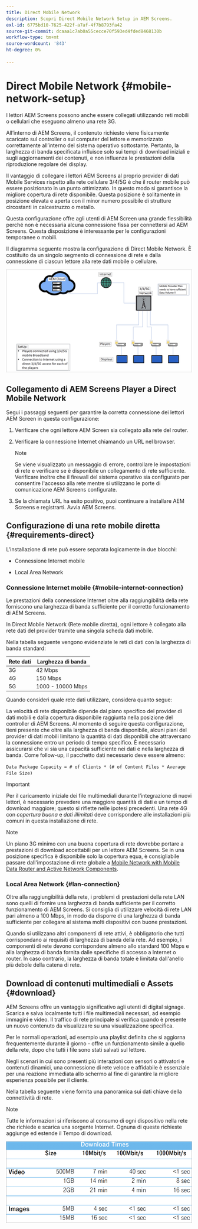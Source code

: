 ```yaml
---
title: Direct Mobile Network
description: Scopri Direct Mobile Network Setup in AEM Screens.
exl-id: 6775bd10-7625-422f-a7af-4f7b8793fa42
source-git-commit: dcaaa1c7ab0a55cecce70f593ed4fded8468130b
workflow-type: tm+mt
source-wordcount: '843'
ht-degree: 0%

---
```


# Direct Mobile Network {#mobile-network-setup}

I lettori AEM Screens possono anche essere collegati utilizzando reti mobili o cellulari che eseguono almeno una rete 3G.

All’interno di AEM Screens, il contenuto richiesto viene fisicamente scaricato sul controller o sul computer del lettore e memorizzato correttamente all’interno del sistema operativo sottostante. Pertanto, la larghezza di banda specificata influisce solo sui tempi di download iniziali e sugli aggiornamenti dei contenuti, e non influenza le prestazioni della riproduzione regolare dei display.

Il vantaggio di collegare i lettori AEM Screens al proprio provider di dati Mobile Services rispetto alla rete cellulare 3/4/5G è che il router mobile può essere posizionato in un punto ottimizzato. In questo modo si garantisce la migliore copertura di rete disponibile. Questa posizione è solitamente in posizione elevata e aperta con il minor numero possibile di strutture circostanti in calcestruzzo o metallo.

Questa configurazione offre agli utenti di AEM Screen una grande flessibilità perché non è necessaria alcuna connessione fissa per connettersi ad AEM Screens. Questa disposizione è interessante per le configurazioni temporanee o mobili.

Il diagramma seguente mostra la configurazione di Direct Mobile Network. È costituito da un singolo segmento di connessione di rete e dalla connessione di ciascun lettore alla rete dati mobile o cellulare.

![](/help/using/assets/direct-mobile-1.png)

## Collegamento di AEM Screens Player a Direct Mobile Network

Segui i passaggi seguenti per garantire la corretta connessione dei lettori AEM Screen in questa configurazione:

1. Verificare che ogni lettore AEM Screen sia collegato alla rete del router.

1. Verificare la connessione Internet chiamando un URL nel browser.

   >[!NOTE]
   >Se viene visualizzato un messaggio di errore, controllare le impostazioni di rete e verificare se è disponibile un collegamento di rete sufficiente. Verificare inoltre che il firewall del sistema operativo sia configurato per consentire l&#39;accesso alla rete mentre si utilizzano le porte di comunicazione AEM Screens configurate.

1. Se la chiamata URL ha esito positivo, puoi continuare a installare AEM Screens e registrarti. Avvia AEM Screens.

## Configurazione di una rete mobile diretta {#requirements-direct}

L&#39;installazione di rete può essere separata logicamente in due blocchi:

* Connessione Internet mobile

* Local Area Network

### Connessione Internet mobile {#mobile-internet-connection}

Le prestazioni della connessione Internet oltre alla raggiungibilità della rete forniscono una larghezza di banda sufficiente per il corretto funzionamento di AEM Screens.

In Direct Mobile Network (Rete mobile diretta), ogni lettore è collegato alla rete dati del provider tramite una singola scheda dati mobile.

Nella tabella seguente vengono evidenziate le reti di dati con la larghezza di banda standard:

| Rete dati | Larghezza di banda |
|--- |--- |
| 3G | 42 Mbps |
| 4G | 150 Mbps |
| 5G | 1000 - 10000 Mbps |

Quando consideri quale rete dati utilizzare, considera quanto segue:

La velocità di rete disponibile dipende dal piano specifico del provider di dati mobili e dalla copertura disponibile raggiunta nella posizione del controller di AEM Screens.
Al momento di seguire questa configurazione, tieni presente che oltre alla larghezza di banda disponibile, alcuni piani del provider di dati mobili limitano la quantità di dati disponibili che attraversano la connessione entro un periodo di tempo specifico. È necessario assicurarsi che vi sia una capacità sufficiente nei dati e nella larghezza di banda.
Come follow-up, il pacchetto dati necessario deve essere almeno:

`Data Package Capacity = # of Clients * (# of Content Files * Average File Size)`


>[!IMPORTANT]
>Per il caricamento iniziale dei file multimediali durante l’integrazione di nuovi lettori, è necessario prevedere una maggiore quantità di dati e un tempo di download maggiore; questo si riflette nelle ipotesi precedenti. Una rete 4G con *copertura buona* e *dati illimitati* deve corrispondere alle installazioni più comuni in questa installazione di rete.

>[!NOTE]
>Un piano 3G minimo con una buona copertura di rete dovrebbe portare a prestazioni di download accettabili per un lettore AEM Screens. Se in una posizione specifica è disponibile solo la copertura equa, è consigliabile passare dall&#39;impostazione di rete globale a [Mobile Network with Mobile Data Router and Active Network Components](/help/using/mobile-network-router.md).


### Local Area Network {#lan-connection}

Oltre alla raggiungibilità della rete, i problemi di prestazioni della rete LAN sono quelli di fornire una larghezza di banda sufficiente per il corretto funzionamento di AEM Screens. Si consiglia di utilizzare velocità di rete LAN pari almeno a 100 Mbps, in modo da disporre di una larghezza di banda sufficiente per collegare al sistema molti dispositivi con buone prestazioni.

Quando si utilizzano altri componenti di rete attivi, è obbligatorio che tutti corrispondano ai requisiti di larghezza di banda della rete. Ad esempio, i componenti di rete devono corrispondere almeno allo standard 100 Mbps e alla larghezza di banda fornita dalle specifiche di accesso a Internet o router. In caso contrario, la larghezza di banda totale è limitata dall&#39;anello più debole della catena di rete.

## Download di contenuti multimediali e Assets {#download}

AEM Screens offre un vantaggio significativo agli utenti di digital signage. Scarica e salva localmente tutti i file multimediali necessari, ad esempio immagini e video. Il traffico di rete principale si verifica quando è presente un nuovo contenuto da visualizzare su una visualizzazione specifica.

Per le normali operazioni, ad esempio una playlist definita che si aggiorna frequentemente durante il giorno - offre un funzionamento simile a quello della rete, dopo che tutti i file sono stati salvati sul lettore.

Negli scenari in cui sono presenti più interazioni con sensori o attivatori e contenuti dinamici, una connessione di rete veloce e affidabile è essenziale per una reazione immediata allo schermo al fine di garantire la migliore esperienza possibile per il cliente.

Nella tabella seguente viene fornita una panoramica sui dati chiave della connettività di rete.

>[!NOTE]
>
>Tutte le informazioni si riferiscono al consumo di ogni dispositivo nella rete che richiede e scarica una sorgente Internet. Ognuna di queste richieste aggiunge ed estende il Tempo di download.

![](/help/using/assets/download-times-mobile.png)
